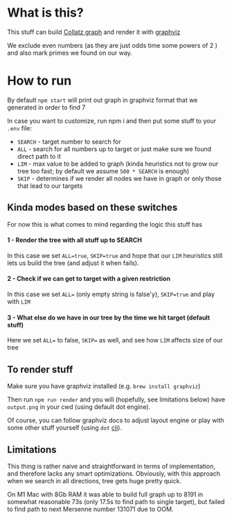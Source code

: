 # What is this?
This stuff can build [Collatz graph](https://en.wikipedia.org/wiki/Collatz_conjecture#In_reverse) and render it with [graphviz](https://graphviz.org/)

We exclude even numbers (as they are just odds time some powers of 2 ) and also mark primes we found on our way.

# How to run

By default ``npm start`` will print out graph in graphviz format that we generated in order to find 7

In case you want to customize, run npm i and then put some stuff to your ``.env`` file:
* ``SEARCH`` - target number to search for
* ``ALL`` - search for all numbers up to target or just make sure we found direct path to it
* ``LIM`` - max value to be added to graph (kinda heuristics not to grow our tree too fast; by default we assume ``500 * SEARCH`` is enough)
* ``SKIP`` - determines if we render all nodes we have in graph or only those that lead to our targets

## Kinda modes based on these switches
For now this is what comes to mind regarding the logic this stuff has

#### 1 - Render the tree with all stuff up to SEARCH
In this case we set ``ALL=true``, ``SKIP=true`` and hope that our ``LIM`` heuristics still lets us build the tree (and adjust it when fails).

#### 2 - Check if we can get to target with a given restriction
In this case we set ``ALL=`` (only empty string is false'y),  ``SKIP=true`` and play with ``LIM``

#### 3 - What else do we have in our tree by the time we hit target (default stuff)
Here we set ``ALL=`` to false, ``SKIP=`` as well, and see how ``LIM`` affects size of our tree

## To render stuff

Make sure you have graphviz installed (e.g. ``brew install graphviz``)

Then run ``npm run render`` and you will (hopefully, see limitations below) have ``output.png`` in your cwd (using default dot engine).

Of course, you can follow graphviz docs to adjust layout engine or play with some other stuff yourself (using ``dot`` [cli](https://graphviz.org/doc/info/command.html)).

## Limitations
This thing is rather naive and straightforward in terms of implementation, and therefore lacks any smart optimizations.
Obviously, with this approach when we search in all directions, tree gets huge pretty quick.

On M1 Mac with 8Gb RAM it was able to build full graph up to 8191 in somewhat reasonable 73s (only 17.5s to find path to single target), but failed to find path to next Mersenne number 131071 due to OOM.
